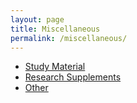 ```yaml
---
layout: page
title: Miscellaneous
permalink: /miscellaneous/
---
```


-   [Study Material](/miscellaneous/study-material/)
-	[Research Supplements](/miscellaneous/research-supplements/)
-   [Other](/miscellaneous/other/)